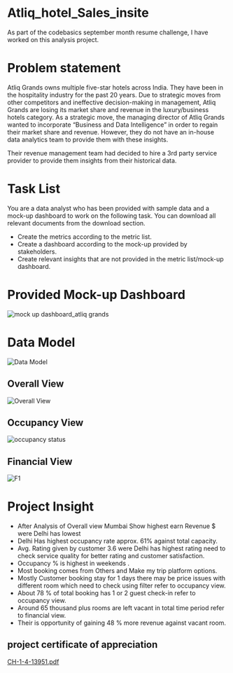 # Atliq_hotel_Sales_insite
As part of the codebasics september month resume challenge, I have worked on this analysis project.

# Problem statement
Atliq Grands owns multiple five-star hotels across India. They have been in the hospitality industry for the past 20 years. Due to strategic moves from other competitors and ineffective decision-making in management, Atliq Grands are losing its market share and revenue in the luxury/business hotels category. As a strategic move, the managing director of Atliq Grands wanted to incorporate “Business and Data Intelligence” in order to regain their market share and revenue. However, they do not have an in-house data analytics team to provide them with these insights.

Their revenue management team had decided to hire a 3rd party service provider to provide them insights from their historical data.

# Task List
You are a data analyst who has been provided with sample data and a mock-up dashboard to work on the following task. You can download all relevant documents from the download section.

* Create the metrics according to the metric list.
* Create a dashboard according to the mock-up provided by stakeholders.
* Create relevant insights that are not provided in the metric list/mock-up dashboard.

# Provided Mock-up Dashboard
![mock up dashboard_atliq grands](https://user-images.githubusercontent.com/110016087/196461869-7825ea64-1492-4323-b22e-1d2a043b0f4b.png)

# Data Model
![Data Model](https://user-images.githubusercontent.com/110016087/196462796-ad2ef9e4-9368-48d5-a85e-b6e6af94dcfa.png)

## Overall View 
![Overall View](https://user-images.githubusercontent.com/110016087/196463259-c6fd88c8-43ab-447b-aecf-935b64118330.png)

## Occupancy View
![occupancy status](https://user-images.githubusercontent.com/110016087/196463658-b5528440-5934-4dfd-b26b-0fc503c29ff7.png)

## Financial View
![F1](https://user-images.githubusercontent.com/110016087/196463910-b353c237-6f4d-4c25-87ba-4681c9c77e77.png)

# Project Insight
* After Analysis of Overall view Mumbai Show highest earn Revenue $ were Delhi has lowest
* Delhi Has highest occupancy rate approx. 61% against total capacity.
* Avg. Rating given by customer 3.6 were Delhi has highest rating need to check service quality for better rating and customer satisfaction.
* Occupancy % is highest in weekends .
* Most booking comes from Others and Make my trip  platform options.
* Mostly Customer booking  stay for 1 days there may be price issues with different room which need to check using filter refer to occupancy view.
* About 78 % of total booking has 1 or 2 guest check-in refer to occupancy view.
* Around 65 thousand plus rooms are left vacant in total time period refer to financial view.
* Their is opportunity of gaining 48 %  more revenue against vacant room.

## project certificate of appreciation
[CH-1-4-13951.pdf](https://github.com/Ashwani94kr/Atliq_hotel_Sales_insite/files/9813746/CH-1-4-13951.pdf)


